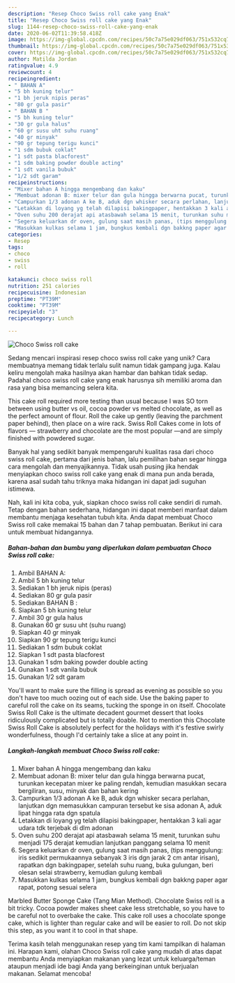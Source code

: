 ```yaml
---
description: "Resep Choco Swiss roll cake yang Enak"
title: "Resep Choco Swiss roll cake yang Enak"
slug: 1144-resep-choco-swiss-roll-cake-yang-enak
date: 2020-06-02T11:39:58.418Z
image: https://img-global.cpcdn.com/recipes/50c7a75e029df063/751x532cq70/choco-swiss-roll-cake-foto-resep-utama.jpg
thumbnail: https://img-global.cpcdn.com/recipes/50c7a75e029df063/751x532cq70/choco-swiss-roll-cake-foto-resep-utama.jpg
cover: https://img-global.cpcdn.com/recipes/50c7a75e029df063/751x532cq70/choco-swiss-roll-cake-foto-resep-utama.jpg
author: Matilda Jordan
ratingvalue: 4.9
reviewcount: 4
recipeingredient:
- " BAHAN A"
- "5 bh kuning telur"
- "1 bh jeruk nipis peras"
- "80 gr gula pasir"
- " BAHAN B "
- "5 bh kuning telur"
- "30 gr gula halus"
- "60 gr susu uht suhu ruang"
- "40 gr minyak"
- "90 gr tepung terigu kunci"
- "1 sdm bubuk coklat"
- "1 sdt pasta blacforest"
- "1 sdm baking powder double acting"
- "1 sdt vanila bubuk"
- "1/2 sdt garam"
recipeinstructions:
- "Mixer bahan A hingga mengembang dan kaku"
- "Membuat adonan B: mixer telur dan gula hingga berwarna pucat, turunkan kecepatan mixer ke paling rendah, kemudian masukkan secara bergiliran, susu, minyak dan bahan kering"
- "Campurkan 1/3 adonan A ke B, aduk dgn whisker secara perlahan, lanjutkan dgn memasukkan campuran tersebut ke sisa adonan A, aduk lipat hingga rata dgn spatula"
- "Letakkan di loyang yg telah dilapisi bakingpaper, hentakkan 3 kali agar udara tdk terjebak di dlm adonan"
- "Oven suhu 200 derajat api atasbawah selama 15 menit, turunkan suhu menjadi 175 derajat kemudian lanjutkan panggang selama 10 menit"
- "Segera keluarkan dr oven, gulung saat masih panas, (tips menggulung: iris sedikit permukaannya sebanyak 3 iris dgn jarak 2 cm antar irisan), rapatkan dgn bakingpaper, setelah suhu ruang, buka gulungan, beri olesan selai strawberry, kemudian gulung kembali"
- "Masukkan kulkas selama 1 jam, bungkus kembali dgn bakkng paper agar rapat, potong sesuai selera"
categories:
- Resep
tags:
- choco
- swiss
- roll

katakunci: choco swiss roll 
nutrition: 251 calories
recipecuisine: Indonesian
preptime: "PT39M"
cooktime: "PT39M"
recipeyield: "3"
recipecategory: Lunch

---
```



![Choco Swiss roll cake](https://img-global.cpcdn.com/recipes/50c7a75e029df063/751x532cq70/choco-swiss-roll-cake-foto-resep-utama.jpg)

Sedang mencari inspirasi resep choco swiss roll cake yang unik? Cara membuatnya memang tidak terlalu sulit namun tidak gampang juga. Kalau keliru mengolah maka hasilnya akan hambar dan bahkan tidak sedap. Padahal choco swiss roll cake yang enak harusnya sih memiliki aroma dan rasa yang bisa memancing selera kita.

This cake roll required more testing than usual because I was SO torn between using butter vs oil, cocoa powder vs melted chocolate, as well as the perfect amount of flour. Roll the cake up gently (leaving the parchment paper behind), then place on a wire rack. Swiss Roll Cakes come in lots of flavors — strawberry and chocolate are the most popular —and are simply finished with powdered sugar.

Banyak hal yang sedikit banyak mempengaruhi kualitas rasa dari choco swiss roll cake, pertama dari jenis bahan, lalu pemilihan bahan segar hingga cara mengolah dan menyajikannya. Tidak usah pusing jika hendak menyiapkan choco swiss roll cake yang enak di mana pun anda berada, karena asal sudah tahu triknya maka hidangan ini dapat jadi suguhan istimewa.


Nah, kali ini kita coba, yuk, siapkan choco swiss roll cake sendiri di rumah. Tetap dengan bahan sederhana, hidangan ini dapat memberi manfaat dalam membantu menjaga kesehatan tubuh kita. Anda dapat membuat Choco Swiss roll cake memakai 15 bahan dan 7 tahap pembuatan. Berikut ini cara untuk membuat hidangannya.

<!--inarticleads1-->

##### Bahan-bahan dan bumbu yang diperlukan dalam pembuatan Choco Swiss roll cake:

1. Ambil  BAHAN A:
1. Ambil 5 bh kuning telur
1. Sediakan 1 bh jeruk nipis (peras)
1. Sediakan 80 gr gula pasir
1. Sediakan  BAHAN B :
1. Siapkan 5 bh kuning telur
1. Ambil 30 gr gula halus
1. Gunakan 60 gr susu uht (suhu ruang)
1. Siapkan 40 gr minyak
1. Siapkan 90 gr tepung terigu kunci
1. Sediakan 1 sdm bubuk coklat
1. Siapkan 1 sdt pasta blacforest
1. Gunakan 1 sdm baking powder double acting
1. Gunakan 1 sdt vanila bubuk
1. Gunakan 1/2 sdt garam


You&#39;ll want to make sure the filling is spread as evening as possible so you don&#39;t have too much oozing out of each side. Use the baking paper to careful roll the cake on its seams, tucking the sponge in on itself. Chocolate Swiss Roll Cake is the ultimate decadent gourmet dessert that looks ridiculously complicated but is totally doable. Not to mention this Chocolate Swiss Roll Cake is absolutely perfect for the holidays with it&#39;s festive swirly wonderfulness, though I&#39;d certainly take a slice at any point in. 

<!--inarticleads2-->

##### Langkah-langkah membuat Choco Swiss roll cake:

1. Mixer bahan A hingga mengembang dan kaku
1. Membuat adonan B: mixer telur dan gula hingga berwarna pucat, turunkan kecepatan mixer ke paling rendah, kemudian masukkan secara bergiliran, susu, minyak dan bahan kering
1. Campurkan 1/3 adonan A ke B, aduk dgn whisker secara perlahan, lanjutkan dgn memasukkan campuran tersebut ke sisa adonan A, aduk lipat hingga rata dgn spatula
1. Letakkan di loyang yg telah dilapisi bakingpaper, hentakkan 3 kali agar udara tdk terjebak di dlm adonan
1. Oven suhu 200 derajat api atasbawah selama 15 menit, turunkan suhu menjadi 175 derajat kemudian lanjutkan panggang selama 10 menit
1. Segera keluarkan dr oven, gulung saat masih panas, (tips menggulung: iris sedikit permukaannya sebanyak 3 iris dgn jarak 2 cm antar irisan), rapatkan dgn bakingpaper, setelah suhu ruang, buka gulungan, beri olesan selai strawberry, kemudian gulung kembali
1. Masukkan kulkas selama 1 jam, bungkus kembali dgn bakkng paper agar rapat, potong sesuai selera


Marbled Butter Sponge Cake (Tang Mian Method). Chocolate Swiss roll is a bit tricky. Cocoa powder makes sheet cake less stretchable, so you have to be careful not to overbake the cake. This cake roll uses a chocolate sponge cake, which is lighter than regular cake and will be easier to roll. Do not skip this step, as you want it to cool in that shape. 

Terima kasih telah menggunakan resep yang tim kami tampilkan di halaman ini. Harapan kami, olahan Choco Swiss roll cake yang mudah di atas dapat membantu Anda menyiapkan makanan yang lezat untuk keluarga/teman ataupun menjadi ide bagi Anda yang berkeinginan untuk berjualan makanan. Selamat mencoba!
